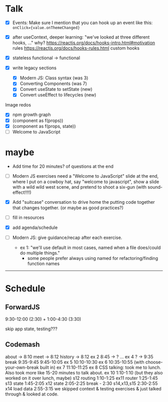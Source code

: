# Talk

- [x] Events:
      Make sure I mention that you can hook up an event like this:
      `onClick={value.onThemeChanged}`

- [x] after useContext, deeper learning:
      "we've looked at three different hooks, ..."
      why?
      https://reactjs.org/docs/hooks-intro.html#motivation
      rules
      https://reactjs.org/docs/hooks-rules.html
      custom hooks

- [x] stateless functional -> functional

- [x] write legacy sections

  - [x] Modern JS: Class syntax (was 3)
  - [x] Converting Components (was 7)
  - [x] Convert useState to setState (new)
  - [x] Convert useEffect to lifecycles (new)

Image redos

- [x] npm growth graph
- [x] (component as f(props))
- [x] (component as f(props, state))
- [ ] Welcome to JavaScript

# maybe

- Add time for 20 minutes? of questions at the end

- [ ] Modern JS exercises need a "Welcome to JavaScript" slide at the end, where I put on a cowboy hat, say "welcome to javascript", show a slide with a wild wild west scene, and pretend to shoot a six-gun (with sound-effect!!!!)

- [x] Add "suitcase" conversation to drive home the putting code together that changes together. (or maybe as good practices?)

- [ ] fill in resources

- [x] add agenda/schedule

- [ ] Modern JS: give guidance/recap after each exercise.
  - ex 1: "we'll use default in most cases, named when a file does/could do multiple things."
    - some people prefer always using named for refactoring/finding function names

---

# Schedule

## ForwardJS

9:30-12:00 (2:30) + 1:00-4:30 (3:30)

skip app state, testing???

## Codemash

about -> 8:10
meet -> 8:12
history -> 8:12
ex 2 8:45 -> ?
...
ex 4 ? -> 9:35
break 9:35-9:45
9:45-10:05 ex 5
10:10-10:30 ex 6
10:35-10:55 (with choose-your-own-break built in) ex 7
11:10-11:25 ex 8
CSS talking: took me to lunch. Also took more like 15-20 minutes to talk about.
ex 10 1:10-1:10 (but they also worked on it over lunch, maybe)
s12 routing 1:10-1:25
ex11 router 1:25-1:45
s13 state 1:45-2:05
x12 state 2:05-2:25
break - 2:30
s14,x13,s15 2:30-2:55
x14 load data 2:55-3:15
we skipped context & testing exercises & just talked through & looked at code.
